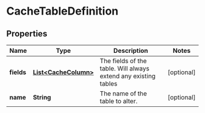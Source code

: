 

# CacheTableDefinition


## Properties

| Name | Type | Description | Notes |
|------------ | ------------- | ------------- | -------------|
|**fields** | [**List&lt;CacheColumn&gt;**](CacheColumn.md) | The fields of the table. Will always extend any existing tables |  [optional] |
|**name** | **String** | The name of the table to alter. |  [optional] |



